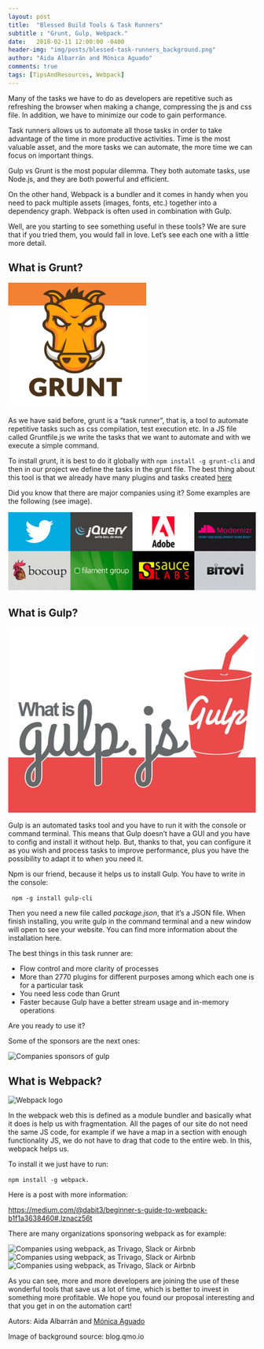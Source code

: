 ```yaml
---
layout: post
title:  "Blessed Build Tools & Task Runners"
subtitle : "Grunt, Gulp, Webpack."
date:   2018-02-11 12:00:00 -0400
header-img: "img/posts/blessed-task-runners_background.png"
author: "Aida Albarrán and Mónica Aguado"
comments: true
tags: [TipsAndResources, Webpack]
---
```


Many of the tasks we have to do as developers are repetitive such as refreshing the browser when making a change, compressing the js and css file. In addition, we have to minimize our code to gain performance.

Task runners allows us to automate all those tasks in order to take advantage of the time in more productive activities. Time is the most valuable asset, and the more tasks we can automate, the more time we can focus on important things.

Gulp vs Grunt is the most popular dilemma. They both automate tasks, use Node.js, and they are both powerful and efficient.

On the other hand, Webpack is a bundler and it comes in handy when you need to pack multiple assets (images, fonts, etc.) together into a dependency graph. Webpack is often used in combination with Gulp.

Well, are you starting to see something useful in these tools? We are sure that if you tried them, you would fall in love. Let’s see each one with a little more detail.

## What is Grunt?

![Grunt logo](/img/posts/blessed-task-runners_grunt.png)

As we have said before, grunt is a “task runner”, that is, a tool to automate repetitive tasks such as css compilation, test execution etc. In a JS file called Gruntfile.js we write the tasks that we want to automate and with we execute a simple command.

To install grunt, it is best to do it globally with ```npm install -g grunt-cli``` and then in our project we define the tasks in the grunt file. The best thing about this tool is that we already have many plugins and tasks created [here](http://gruntjs.com/plugins)

Did you know that there are major companies using it? Some examples are the following (see image).

![Companies using grunt, as Twitter or Adobe](/img/posts/blessed-task-runners_grunt-companies.png)


## What is Gulp?

![Gulp logo](/img/posts/blessed-task-runners_gulp.jpeg)

Gulp is an automated tasks tool and you have to run it with the console or command terminal. This means that Gulp doesn’t have a GUI and you have to config and install it without help. But, thanks to that, you can configure it as you wish and process tasks to improve performance, plus you have the possibility to adapt it to when you need it.

Npm is our friend, because it helps us to install Gulp. You have to write in the console:

``` npm -g install gulp-cli``` 

Then you need a new file called *package.json*, that it’s a JSON file. When finish installing, you write gulp in the command terminal and a new window will open to see your website. You can find more information about the installation here.

The best things in this task runner are:

* Flow control and more clarity of processes
* More than 2770 plugins for different purposes among which each one is for a particular task
* You need less code than Grunt
* Faster because Gulp have a better stream usage and in-memory operations

Are you ready to use it?

Some of the sponsors are the next ones:

![Companies sponsors of gulp](/img/posts/blessed-task-runners_gulp-companies.png)

## What is Webpack?

![Webpack logo](/img/posts/blessed-task-runners_webpack.png)

In the webpack web this is defined as a module bundler and basically what it does is help us with fragmentation. All the pages of our site do not need the same JS code, for example if we have a map in a section with enough functionality JS, we do not have to drag that code to the entire web. In this, webpack helps us.

To install it we just have to run:

```npm install -g webpack.```

Here is a post with more information:

<https://medium.com/@dabit3/beginner-s-guide-to-webpack-b1f1a3638460#.lznacz56t>

There are many organizations sponsoring webpack as for example:

![Companies using webpack, as Trivago, Slack or Airbnb](/img/posts/blessed-task-runners_webpack-companies.png)
![Companies using webpack, as Trivago, Slack or Airbnb](/img/posts/blessed-task-runners_webpack-companies2.png)
![Companies using webpack, as Trivago, Slack or Airbnb](/img/posts/blessed-task-runners_webpack-companies3.png)



As you can see, more and more developers are joining the use of these wonderful tools that save us a lot of time, which is better to invest in something more profitable. We hope you found our proposal interesting and that you get in on the automation cart!

Autors: Aida Albarrán and [Mónica Aguado](https://medium.com/@MoniAguado)

Image of background source: blog.qmo.io